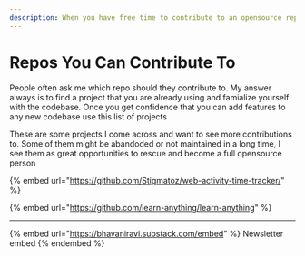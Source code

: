 ```yaml
---
description: When you have free time to contribute to an opensource repo, use this list
---
```


# Repos You Can Contribute To

People often ask me which repo should they contribute to. My answer always is to find a project that you are already using and famialize yourself with the codebase. Once you get confidence that you can add features to any new codebase use this list of projects

These are some projects I come across and want to see more contributions to. Some of them might be abandoded or not maintained in a long time, I see them as great opportunities to rescue and become a full opensource person

{% embed url="https://github.com/Stigmatoz/web-activity-time-tracker/" %}

{% embed url="https://github.com/learn-anything/learn-anything" %}

***

{% embed url="https://bhavaniravi.substack.com/embed" %}
Newsletter embed
{% endembed %}
